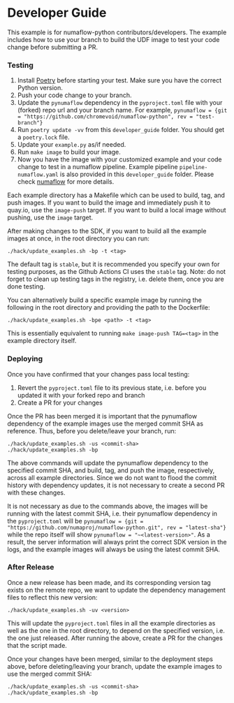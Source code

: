 # Developer Guide

This example is for numaflow-python contributors/developers. The example includes how to use your branch to build the UDF image to test your code change before submitting a PR.

### Testing

1. Install [Poetry](https://python-poetry.org/docs/) before starting your test. Make sure you have the correct Python version.
2. Push your code change to your branch.
3. Update the `pynumaflow` dependency in the `pyproject.toml` file with your (forked) repo url and your branch name. For example, `pynumaflow = {git = "https://github.com/chromevoid/numaflow-python", rev = "test-branch"}`
4. Run `poetry update -vv` from this `developer_guide` folder. You should get a `poetry.lock` file.
5. Update your `example.py` as/if needed.
6. Run `make image` to build your image.
7. Now you have the image with your customized example and your code change to test in a numaflow pipeline. Example pipeline `pipeline-numaflow.yaml` is also provided in this `developer_guide` folder. Please check [numaflow](https://numaflow.numaproj.io/) for more details.

Each example directory has a Makefile which can be used to build, tag, and push images.
If you want to build the image and immediately push it to quay.io, use the `image-push` target.
If you want to build a local image without pushing, use the `image` target.

After making changes to the SDK, if you want to build all the example images at once, in the root directory you can run:
```shell
./hack/update_examples.sh -bp -t <tag>
```
The default tag is `stable`, but it is recommended you specify your own for testing purposes, as the Github Actions CI uses the `stable` tag. Note: do not forget to clean up testing tags
in the registry, i.e. delete them, once you are done testing.

You can alternatively build a specific example image by running the following in the root directory and providing the path to the Dockerfile:
```shell
./hack/update_examples.sh -bpe <path> -t <tag>
```
This is essentially equivalent to running `make image-push TAG=<tag>` in the example directory itself.

### Deploying

Once you have confirmed that your changes pass local testing:
1. Revert the `pyproject.toml` file to its previous state, i.e. before you updated it with your forked repo and branch
2. Create a PR for your changes

Once the PR has been merged it is important that the pynumaflow dependency of the example images use the merged commit SHA
as reference. Thus, before you delete/leave your branch, run:
```shell
./hack/update_examples.sh -us <commit-sha>
./hack/update_examples.sh -bp
```

The above commands will update the pynumaflow dependency to the specified commit SHA, and build, tag, and push the image, respectively,
across all example directories. Since we do not want to flood the commit history with dependency updates, it is not necessary
to create a second PR with these changes.

It is not necessary as due to the commands above, the images will be running with the latest commit SHA, i.e. their
pynumaflow dependency in the `pyproject.toml` will be
`pynumaflow = {git = "https://github.com/numaproj/numaflow-python.git", rev = "latest-sha"}` while the repo itself will show
`pynumaflow = "~<latest-version>"`. As a result, the server information will always print the correct SDK version in the logs, and
the example images will always be using the latest commit SHA.


### After Release

Once a new release has been made, and its corresponding version tag exists on the remote repo, we want to update the dependency
management files to reflect this new version:

```shell
./hack/update_examples.sh -uv <version>
  ```

This will update the `pyproject.toml` files in all the example directories as well as the one in the root directory,
to depend on the specified version, i.e. the one just released. After running the above, create a PR for the changes
that the script made.

Once your changes have been merged, similar to the deployment steps above, before deleting/leaving your branch, update
the example images to use the merged commit SHA:

```shell
./hack/update_examples.sh -us <commit-sha>
./hack/update_examples.sh -bp
```
